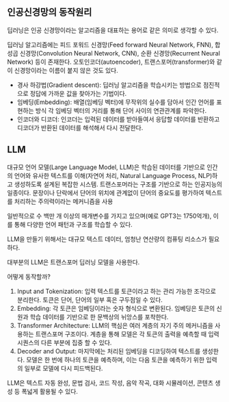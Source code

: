 ## 인공신경망의 동작원리

딥러닝은 인공 신경망이라는 알고리즘을 대표하는 용어로 같은 의미로 생각할 수 있다.

딥러닝 알고리즘에는 피드 포워드 신경망(Feed forward Neural Network, FNN), 합성곱 신경망(Convolution Neural Network, CNN), 순환 신경망(Recurrent Neural Network) 등이 존재한다. 오토인코더(autoencoder), 트랜스포머(transformer)와 같이 신경망이라는 이름이 붙지 않은 것도 있다.

- 경사 하강법(Gradient descent): 딥러닝 알고리즘을 학습시키는 방법으로 점진적으로 정답에 가까운 값을 찾아가는 기법이다.
- 임베딩(Embedding): 배열(임베딩 벡터)에 무작위의 실수를 담아서 인간 언어를 표현하는 방식 각 임베딩 벡터의 거리를 통해 단어 사이의 연관관계를 파악한다.
- 인코더와 디코더: 인코더는 입력된 데이터를 받아들여서 응답할 데이터를 반환하고 디코더가 반환된 데이터를 해석해서 다시 전달한다.


## LLM

대규모 언어 모델(Large Language Model, LLM)은 학습된 데이터를 기반으로 인간의 언어와 유사한 텍스트를 이해(자연어 처리, Natural Language Process, NLP)하고 생성하도록 설계된 복잡한 시스템. 트랜스포머라는 구조를 기반으로 하는 인공지능의 일종이다. 문장이나 단락에서 단어의 위치에 관계없이 단어의 중요도를 평가하여 텍스트를 처리하는 주의력이라는 메커니즘을 사용

일반적으로 수 백만 개 이상의 매개변수를 가지고 있으며(예로 GPT3는 1750억개), 이를 통해 다양한 언어 패턴과 구조를 학습할 수 있다.

LLM을 만들기 위해서는 대규모 텍스트 데이터, 엄청난 연산량의 컴퓨팅 리소스가 필요하다.

대부분의 LLM은 트랜스포머 딥러닝 모델을 사용한다.

어떻게 동작할까?

1. Input and Tokenization: 입력 텍스트를 토큰이라고 하는 관리 가능한 조각으로 분리한다. 토큰은 단어, 단어의 일부 혹은 구두점일 수 있다.
2. Embedding: 각 토큰은 임베딩이라는 숫자 형식으로 변환된다. 임베딩은 토큰의 신원과 학습 데이터를 기반으로 한 문백상의 뉘앙스를 포착한다.
3. Transformer Architecture: LLM의 핵심은 여러 계층의 자기 주의 메커니즘을 사용하는 트랜스포머 구조이다. 계층을 통해 모델은 각 토큰의 출력을 예측할 때 입력 시퀀스의 다른 부분에 집중 할 수 있다.
4. Decoder and Output: 마지막에는 처리된 임베딩을 디코딩하여 텍스트를 생성한다. 모델은 한 번에 하나의 토큰을 예측하며, 이는 다음 토큰을 예측하기 위한 입력의 일부로 모델에 다시 피드백된다.

LLM은 텍스트 자동 완성, 문법 검사, 코드 작성, 음악 작곡, 대화 시뮬레이션, 콘텐츠 생성 등 폭넓게 활용될 수 있다.